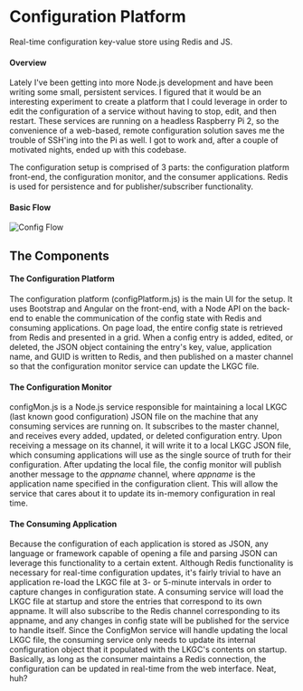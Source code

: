 # Configuration Platform
Real-time configuration key-value store using Redis and JS.

#### Overview
Lately I've been getting into more Node.js development and have been writing some small, persistent services. I figured that it would be an interesting experiment to create a platform that I could leverage in order to edit the configuration of a service without having to stop, edit, and then restart. These services are running on a headless Raspberry Pi 2, so the convenience of a web-based, remote configuration solution saves me the trouble of SSH'ing into the Pi as well. I got to work and, after a couple of motivated nights, ended up with this codebase. 

The configuration setup is comprised of 3 parts: the configuration platform front-end, the configuration monitor, and the consumer applications. Redis is used for persistence and for publisher/subscriber functionality. 

#### Basic Flow
![Config Flow](http://i.imgur.com/l9GoTt7.png)

## The Components
#### The Configuration Platform
The configuration platform (configPlatform.js) is the main UI for the setup. It uses Bootstrap and Angular on the front-end, with a Node API on the back-end to enable the communication of the config state with Redis and consuming applications. On page load, the entire config state is retrieved from Redis and presented in a grid. When a config entry is added, edited, or deleted, the JSON object containing the entry's key, value, application name, and GUID is written to Redis, and then published on a master channel so that the configuration monitor service can update the LKGC file.

#### The Configuration Monitor
configMon.js is a Node.js service responsible for maintaining a local LKGC (last known good configuration) JSON file on the machine that any consuming services are running on. It subscribes to the master channel, and receives every added, updated, or deleted configuration entry. Upon receiving a message on its channel, it will write it to a local LKGC JSON file, which consuming applications will use as the single source of truth for their configuration. After updating the local file, the config monitor will publish another message to the _appname_ channel, where _appname_ is the application name specified in the configuration client. This will allow the service that cares about it to update its in-memory configuration in real time.

#### The Consuming Application
Because the configuration of each application is stored as JSON, any language or framework capable of opening a file and parsing JSON can leverage this functionality to a certain extent. Although Redis functionality is necessary for real-time configuration updates, it's fairly trivial to have an application re-load the LKGC file at 3- or 5-minute intervals in order to capture changes in configuration state. A consuming service will load the LKGC file at startup and store the entries that correspond to its own appname. It will also subscribe to the Redis channel corresponding to its appname, and any changes in config state will be published for the service to handle itself. Since the ConfigMon service will handle updating the local LKGC file, the consuming service only needs to update its internal configuration object that it populated with the LKGC's contents on startup. Basically, as long as the consumer maintains a Redis connection, the configuration can be updated in real-time from the web interface. Neat, huh?
